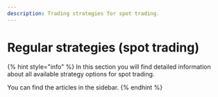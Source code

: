 ```yaml
---
description: Trading strategies for spot trading.
---
```


# Regular strategies \(spot trading\)

{% hint style="info" %}
In this section you will find detailed information about all available strategy options for spot trading.

You can find the articles in the sidebar.
{% endhint %}

